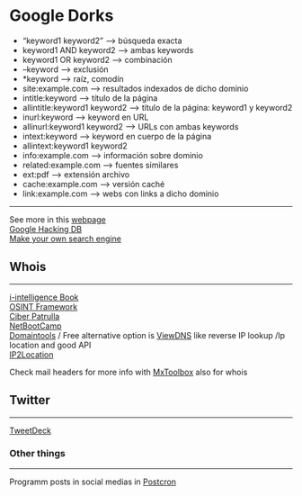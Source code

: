 # Google Dorks

* “keyword1 keyword2” —> búsqueda exacta
* keyword1 AND keyword2 —> ambas keywords
* keyword1 OR keyword2 —> combinación
* –keyword —> exclusión
* *keyword —> raíz, comodín
* site:example.com —> resultados indexados de dicho dominio
* intitle:keyword —> título de la página
* allintitle:keyword1 keyword2 —> título de la página: keyword1 y keyword2
* inurl:keyword —> keyword en URL
* allinurl:keyword1 keyword2 —> URLs con ambas keywords
* intext:keyword —> keyword en cuerpo de la página
* allintext:keyword1 keyword2
* info:example.com —> información sobre dominio
* related:example.com —> fuentes similares
* ext:pdf —> extensión archivo
* cache:example.com —> versión caché
* link:example.com —> webs con links a dicho dominio

<hr>

See more in this [webpage](https://gbhackers.com/latest-google-dorks-list/) <br>
[Google Hacking DB](https://www.exploit-db.com/google-hacking-database) <br>
[Make your own search engine](https://programmablesearchengine.google.com/about/)

## Whois
<hr>


[i-intelligence Book](https://i-intelligence.eu/uploads/public-documents/OSINT_Handbook_June-2018_Final.pdf)<br>
[OSINT Framework](https://osintframework.com/)<br>
[Ciber Patrulla](https://ciberpatrulla.com/links/)<br>
[NetBootCamp](https://netbootcamp.org/osinttools/)<br>
[Domaintools](https://whois.domaintools.com/) / Free alternative option is [ViewDNS](https://viewdns.info/) like reverse IP lookup /Ip location and good API<br> 
[IP2Location](https://www.ip2location.com/)

Check mail headers for more info with [MxToolbox](https://mxtoolbox.com/EmailHeaders.aspx) also for whois


## Twitter
<hr>

[TweetDeck](https://tweetdeck.twitter.com/)


### Other things
<hr>

Programm posts in social medias in [Postcron](https://postcron.com/es/)
